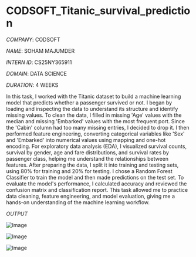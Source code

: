 # CODSOFT_Titanic_survival_prediction

*COMPANY*: CODSOFT

*NAME*: SOHAM MAJUMDER

*INTERN ID*: CS25NY365911

*DOMAIN*: DATA SCIENCE

*DURATION*: 4 WEEKS

In this task, I worked with the Titanic dataset to build a machine learning model that predicts whether a passenger survived or not. I began by loading and inspecting the data to understand its structure and identify missing values. To clean the data, I filled in missing 'Age' values with the median and missing 'Embarked' values with the most frequent port. Since the 'Cabin' column had too many missing entries, I decided to drop it. I then performed feature engineering, converting categorical variables like 'Sex' and 'Embarked' into numerical values using mapping and one-hot encoding. For exploratory data analysis (EDA), I visualized survival counts, survival by gender, age and fare distributions, and survival rates by passenger class, helping me understand the relationships between features. After preparing the data, I split it into training and testing sets, using 80% for training and 20% for testing. I chose a Random Forest Classifier to train the model and then made predictions on the test set. To evaluate the model's performance, I calculated accuracy and reviewed the confusion matrix and classification report. This task allowed me to practice data cleaning, feature engineering, and model evaluation, giving me a hands-on understanding of the machine learning workflow.

*OUTPUT*

![Image](https://github.com/user-attachments/assets/7222b051-107b-4386-bf29-7a80176a20bd)

![Image](https://github.com/user-attachments/assets/0743d590-571d-46c6-af40-644f378708f9)

![Image](https://github.com/user-attachments/assets/94c1c54f-0981-40a6-b0fd-4c8b7d7bf8b3)
